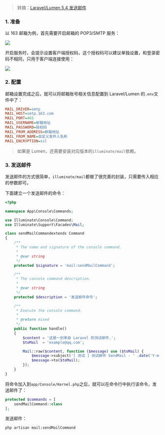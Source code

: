 > 转摘：[Laravel/Lumen 5.4 发送邮件](https://www.tuicool.com/articles/bEvyQfv)

### 1. 准备

以 163 邮箱为例，首先需要开启邮箱的 POP3/SMTP 服务：

![](http://cnd.qiniu.lin07ux.cn/markdown/1560136616044.png)

开启服务时，会提示设置客户端授权码，这个授权码可以建议单独设置，和登录密码不相同，只用于客户端连接使用：

![](http://cnd.qiniu.lin07ux.cn/markdown/1560136689016.png)

### 2. 配置

邮箱设置完成之后，就可以将邮箱账号相关信息配置到 Laravel/Lumen 的`.env`文件中了：

```ini
MAIL_DRIVER=smtp
MAIL_HOST=smtp.163.com
MAIL_PORT=465
MAIL_USERNAME=邮箱地址
MAIL_PASSWORD=授权码
MAIL_FROM_ADDRESS=邮箱地址
MAIL_FROM_NAME=自定义发件人名称
MAIL_ENCRYPTION=ssl
```

> 如果是 Lumen，还需要安装对应版本的`illuminate/mail`依赖。

### 3. 发送邮件

发送邮件的方式很简单，`illuminate/mail`都做了很完善的封装，只需要传入相应的参数即可。

下面建立一个发送邮件的命令：

```php
<?php

namespace App\Console\Commands;

use Illuminate\Console\Command;
use Illuminate\Support\Facades\Mail;

class sendMailCommandextends Command
{
    /**
     * The name and signature of the console command.
     *
     * @var string
     */
    protected $signature = 'mail:sendMailCommand';

    /**
     * The console command description.
     *
     * @var string
     */
    protected $description = '发送邮件命令';

    /**
     * Execute the console command.
     *
     * @return mixed
     */
    public function handle()
    {
        $content = '这是一封来自 Laravel 的测试邮件.';
        $toMail  = 'example@qq.com';

        Mail::raw($content, function ($message) use ($toMail) {
            $message->subject('[ 测试 ] 测试邮件 SendMail - ' .date('Y-m-d H:i:s'));
            $message->to($toMail);
        });
    }
}
```

将命令加入到`app/Console/Kernel.php`之后，就可以在命令行中执行该命令，发送邮件了：

```php
protected $commands = [
    sendMailCommand::class
];
```

发送邮件：

```shell
php artisan mail:sendMailCommand 
```



